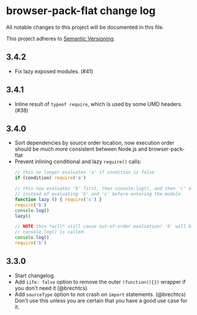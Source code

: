 # browser-pack-flat change log

All notable changes to this project will be documented in this file.

This project adheres to [Semantic Versioning](http://semver.org/).

## 3.4.2
 * Fix lazy exposed modules. (#41)

## 3.4.1
 * Inline result of `typeof require`, which is used by some UMD headers. (#38)

## 3.4.0
 * Sort dependencies by source order location, now execution order should be much more consistent between Node.js and browser-pack-flat
 * Prevent inlining conditional and lazy `require()` calls:
   ```js
   // this no longer evaluates 'a' if condition is false
   if (condition) require('a')

   // this now evaluates 'b' first, then console.log(), and then 'c' once lazy() is called,
   // instead of evaluating 'b' and 'c' before entering the module
   function lazy () { require('c') }
   require('b')
   console.log()
   lazy()

   // NOTE this *will* still cause out-of-order evaluation! 'b' will be evaluated before
   // console.log() is called.
   console.log()
   require('b')
   ```

## 3.3.0
 * Start changelog.
 * Add `iife: false` option to remove the outer `(function(){})` wrapper if you don't need it (@brechtcs)
 * Add `sourceType` option to not crash on `import` statements. (@brechtcs)
   Don't use this unless you are certain that you have a good use case for it.

